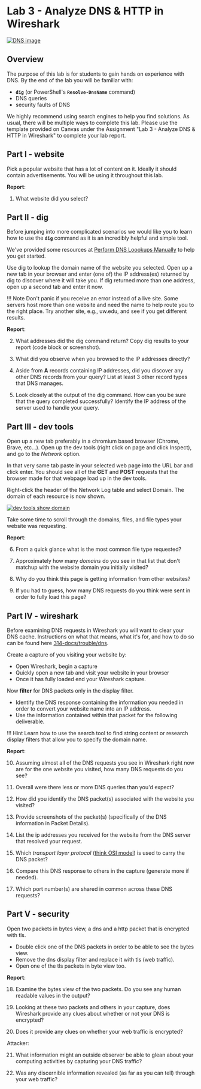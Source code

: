 # Lab 3 - Analyze DNS & HTTP in Wireshark
[![DNS image](https://www.elegantthemes.com/blog/wp-content/uploads/2018/03/what-is-dns.png)](https://www.elegantthemes.com/blog/wp-content/uploads/2018/03/what-is-dns.png)


## Overview
The purpose of this lab is for students to gain hands on experience with DNS. By the end of the lab you will be familiar with:

- **`dig`** (or PowerShell's **`Resolve-DnsName`** command)
- DNS queries
- security faults of DNS

We highly recommend using search engines to help you find solutions. As usual, there will be multiple ways to complete this lab. Please use the template provided on Canvas under the Assignment "Lab 3 - Analyze DNS & HTTP in Wireshark" to complete your lab report.



## Part I - website
Pick a popular website that has a lot of content on it. Ideally it should contain advertisements. You will be using it throughout this lab.

**Report**: 

1. What website did you select?

## Part II - dig
Before jumping into more complicated scenarios we would like you to learn how to use the **`dig`** command as it is an incredibly helpful and simple tool.

We've provided some resources at <a href="/resources/manage-dns/#perform-dns-lookups-manually" target="_blank">Perform DNS Loookups Manually</a> to help you get started.

Use dig to lookup the domain name of the website you selected. Open up a new tab in your browser and enter (one of) the IP address(es) returned by dig to discover where it will take you. If dig returned more than one address, open up a second tab and enter it now.

!!! Note 
    Don't panic if you receive an error instead of a live site. Some servers host more than one website and need the name to help route you to the right place. Try another site, e.g., uw.edu, and see if you get different results.

**Report**: 

2. What addresses did the dig command return? Copy dig results to your report (code block or screenshot).

1. What did you observe when you browsed to the IP addresses directly?

1. Aside from **A** records containing IP addresses, did you discover any other DNS records from your query? List at least 3 other record types that DNS manages.

1. Look closely at the output of the dig command. How can you be sure that the query completed successfully? Identify the IP address of the server used to handle your query.


## Part III - dev tools
Open up a new tab preferably in a chromium based browser (Chrome, Brave, etc...). Open up the dev tools (right click on page and click Inspect), and go to the *Network* option. 

In that very same tab paste in your selected web page into the URL bar and click enter. You should see all of the **GET** and **POST** requests that the browser made for that webpage load up in the dev tools.

Right-click the header of the Network Log table and select Domain. The domain of each resource is now shown.

[![dev tools show domain](https://developers.google.com/web/tools/chrome-devtools/network/imgs/tutorial/domain.png)](https://developers.google.com/web/tools/chrome-devtools/network/imgs/tutorial/domain.png)


Take some time to scroll through the domains, files, and file types your website was requesting.

**Report**: 

6. From a quick glance what is the most common file type requested?

1. Approximately how many *domains* do you see in that list that don't matchup with the website domain you initially visited?

1. Why do you think this page is getting information from other websites?

1. If you had to guess, how many DNS requests do you think were sent in order to fully load this page?



## Part IV - wireshark
Before examining DNS requests in Wireshark you will want to clear your DNS cache. Instructions on what that means, what it's for, and how to do so can be found here [314-docs/trouble/dns](https://bwalchen.github.io/314-docs/trouble/dns/#clear-dns-cache).


Create a capture of you visiting your website by: 

* Open Wireshark, begin a capture
* Quickly open a new tab and visit your website in your browser
* Once it has fully loaded end your Wireshark capture.

Now **filter** for DNS packets only in the display filter.

* Identify the DNS response containing the information you needed in order to convert your website name into an IP address.
* Use the information contained within that packet for the following deliverable.


!!! Hint
    Learn how to use the search tool to find string content or research display filters that allow you to specify the domain name.

**Report**: 

10. Assuming almost all of the DNS requests you see in Wireshark right now are for the one website you visited, how many DNS requests do you see? 

1. Overall were there less or more DNS queries than you'd expect?

1. How did you identify the DNS packet(s) associated with the website you visited?

1. Provide screenshots of the packet(s) (specifically of the DNS information in Packet Details).

1. List the ip addresses you received for the website from the DNS server that resolved your request.

1. Which *transport layer protocol* ([think OSI model](https://bwalchen.github.io/314-docs/course-prep/osi/)) is used to carry the DNS packet?

1. Compare this DNS response to others in the capture (generate more if needed).

1. Which port number(s) are shared in common across these DNS requests?



## Part V - security
Open two packets in bytes view, a dns and a http packet that is encrypted with tls.

* Double click one of the DNS packets in order to be able to see the bytes view. 
* Remove the dns display filter and replace it with tls (web traffic). 
* Open one of the tls packets in byte view too.

**Report**: 

18. Examine the bytes view of the two packets. Do you see any human
    readable values in the output?

1. Looking at these two packets and others in your capture, does Wireshark provide any clues about whether or not your DNS is encrypted?

1. Does it provide any clues on whether your web traffic is encrypted?

Attacker:

21. What information might an outside observer be able to glean about your computing activities by capturing your DNS traffic?

1. Was any discernible information revealed (as far as you can tell) through your web traffic?